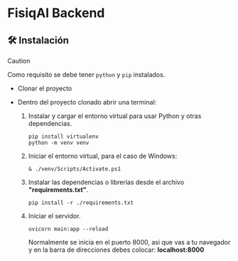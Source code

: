 # FisiqAI Backend

## 🛠️ Instalación

> [!CAUTION]
> Como requisito se debe tener `python` y `pip` instalados.

- Clonar el proyecto
- Dentro del proyecto clonado abrir una terminal:

  1.  Instalar y cargar el entorno virtual para usar Python y otras dependencias.
      ```bash:
      pip install virtualenv
      python -m venv venv
      ```
  2.  Iniciar el entorno virtual, para el caso de Windows:
      ```bash:
      & ./venv/Scripts/Activate.ps1
      ```
  3.  Instalar las dependencias o librerias desde el archivo **"requirements.txt"**.
      ```bash:
      pip install -r ./requirements.txt
      ```
  4.  Iniciar el servidor.
      ```bash:
      uvicorn main:app --reload
      ```
      Normalmente se inicia en el puerto 8000, asi que vas a tu navegador y en la barra de direcciones debes colocar: **localhost:8000**
